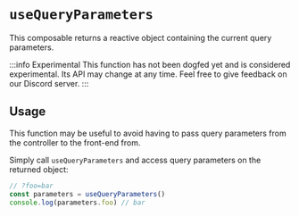 # `useQueryParameters`

This composable returns a reactive object containing the current query parameters.

:::info Experimental
This function has not been dogfed yet and is considered experimental. Its API may change at any time. Feel free to give feedback on our Discord server.
:::

## Usage

This function may be useful to avoid having to pass query parameters from the controller to the front-end from.

Simply call `useQueryParameters` and access query parameters on the returned object:

```ts
// ?foo=bar
const parameters = useQueryParameters()
console.log(parameters.foo) // bar
```
